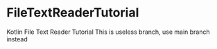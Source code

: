 # FileTextReaderTutorial
Kotlin File Text Reader Tutorial
This is useless branch, use main branch instead
